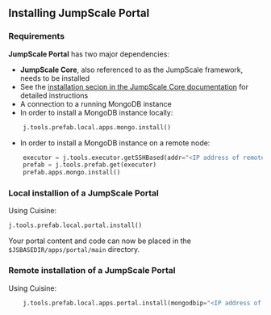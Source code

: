 ## Installing JumpScale Portal

### Requirements

**JumpScale Portal** has two major dependencies:

 - **JumpScale Core**, also referenced to as the JumpScale framework, needs to be installed
  - See the [installation secion in the JumpScale Core documentation](https://gig.gitbooks.io/jumpscale-core8/content/GettingStarted/Installation.html) for detailed instructions
 - A connection to a running MongoDB instance
  - In order to install a MongoDB instance locally:

```py
    j.tools.prefab.local.apps.mongo.install()
```

  - In order to install a MongoDB instance on a remote node:

```py
    executor = j.tools.executor.getSSHBased(addr="<IP address of remote machine>", port="SSH port of remote machine", login="username", passwd= "password")
    prefab = j.tools.prefab.get(executor)
    prefab.apps.mongo.install()
```


### Local installion of a JumpScale Portal

Using Cuisine:

```py
j.tools.prefab.local.portal.install()
```

Your portal content and code can now be placed in the `$JSBASEDIR/apps/portal/main` directory.


### Remote installation of a JumpScale Portal

Using Cuisine:

```py
    j.tools.prefab.local.apps.portal.install(mongodbip="<IP address of machine with MongoDB>", mongoport="<MondoDB port>")
```
